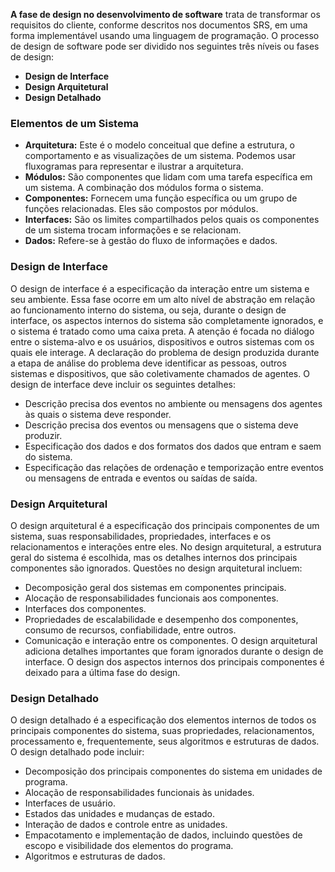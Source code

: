 **A fase de design no desenvolvimento de software** trata de transformar os requisitos do cliente, conforme descritos nos documentos SRS, em uma forma implementável usando uma linguagem de programação. O processo de design de software pode ser dividido nos seguintes três níveis ou fases de design:
- **Design de Interface**
- **Design Arquitetural**
- **Design Detalhado**

### **Elementos de um Sistema**

- **Arquitetura:** Este é o modelo conceitual que define a estrutura, o comportamento e as visualizações de um sistema. Podemos usar fluxogramas para representar e ilustrar a arquitetura.
- **Módulos:** São componentes que lidam com uma tarefa específica em um sistema. A combinação dos módulos forma o sistema.
- **Componentes:** Fornecem uma função específica ou um grupo de funções relacionadas. Eles são compostos por módulos.
- **Interfaces:** São os limites compartilhados pelos quais os componentes de um sistema trocam informações e se relacionam.
- **Dados:** Refere-se à gestão do fluxo de informações e dados.


### **Design de Interface** 

O design de interface é a especificação da interação entre um sistema e seu ambiente. Essa fase ocorre em um alto nível de abstração em relação ao funcionamento interno do sistema, ou seja, durante o design de interface, os aspectos internos do sistema são completamente ignorados, e o sistema é tratado como uma caixa preta. A atenção é focada no diálogo entre o sistema-alvo e os usuários, dispositivos e outros sistemas com os quais ele interage. A declaração do problema de design produzida durante a etapa de análise do problema deve identificar as pessoas, outros sistemas e dispositivos, que são coletivamente chamados de agentes.
O design de interface deve incluir os seguintes detalhes:
- Descrição precisa dos eventos no ambiente ou mensagens dos agentes às quais o sistema deve responder.
- Descrição precisa dos eventos ou mensagens que o sistema deve produzir.
- Especificação dos dados e dos formatos dos dados que entram e saem do sistema.
- Especificação das relações de ordenação e temporização entre eventos ou mensagens de entrada e eventos ou saídas de saída.

### **Design Arquitetural** 
O design arquitetural é a especificação dos principais componentes de um sistema, suas responsabilidades, propriedades, interfaces e os relacionamentos e interações entre eles. No design arquitetural, a estrutura geral do sistema é escolhida, mas os detalhes internos dos principais componentes são ignorados.
Questões no design arquitetural incluem:
- Decomposição geral dos sistemas em componentes principais.
- Alocação de responsabilidades funcionais aos componentes.
- Interfaces dos componentes.
- Propriedades de escalabilidade e desempenho dos componentes, consumo de recursos, confiabilidade, entre outros.
- Comunicação e interação entre os componentes.
O design arquitetural adiciona detalhes importantes que foram ignorados durante o design de interface. O design dos aspectos internos dos principais componentes é deixado para a última fase do design.


### **Design Detalhado**
O design detalhado é a especificação dos elementos internos de todos os principais componentes do sistema, suas propriedades, relacionamentos, processamento e, frequentemente, seus algoritmos e estruturas de dados. O design detalhado pode incluir:
- Decomposição dos principais componentes do sistema em unidades de programa.
- Alocação de responsabilidades funcionais às unidades.
- Interfaces de usuário.
- Estados das unidades e mudanças de estado.
- Interação de dados e controle entre as unidades.
- Empacotamento e implementação de dados, incluindo questões de escopo e visibilidade dos elementos do programa.
- Algoritmos e estruturas de dados.

